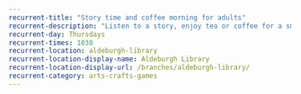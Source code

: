 ```yaml
---
recurrent-title: "Story time and coffee morning for adults"
recurrent-description: "Listen to a story, enjoy tea or coffee for a small charge, and stay for a chat."
recurrent-day: Thursdays
recurrent-times: 1030
recurrent-location: aldeburgh-library
recurrent-location-display-name: Aldeburgh Library
recurrent-location-display-url: /branches/aldeburgh-library/
recurrent-category: arts-crafts-games
---
```

